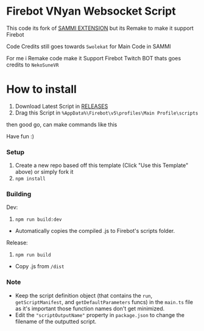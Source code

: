 # Firebot VNyan Websocket Script

This code its fork of [SAMMI EXTENSION](https://ko-fi.com/s/c7898da4a9) but its Remake to make it support Firebot

Code Credits still goes towards `Swolekat` for Main Code in SAMMI

For me i Remake code make it Support Firebot Twitch BOT thats goes credits to `NekoSuneVR`

# How to install

1. Download Latest Script in [RELEASES](https://github.com/NekoSuneVR/firebot-VNyan-Websocket/releases)
2. Drag this Script in `%AppData%\Firebot\v5\profiles\Main Profile\scripts`

then good go, can make commands like this

Have fun :)


### Setup
1. Create a new repo based off this template (Click "Use this Template" above) or simply fork it
2. `npm install`

### Building
Dev:
1. `npm run build:dev`
- Automatically copies the compiled .js to Firebot's scripts folder.

Release:
1. `npm run build`
- Copy .js from `/dist`

### Note
- Keep the script definition object (that contains the `run`, `getScriptManifest`, and `getDefaultParameters` funcs) in the `main.ts` file as it's important those function names don't get minimized.
- Edit the `"scriptOutputName"` property in `package.json` to change the filename of the outputted script.
